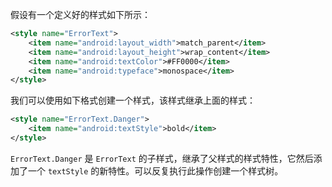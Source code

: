 假设有一个定义好的样式如下所示：

```xml
<style name="ErrorText">
    <item name="android:layout_width">match_parent</item>
    <item name="android:layout_height">wrap_content</item>
    <item name="android:textColor">#FF0000</item>
    <item name="android:typeface">monospace</item>
</style>
```

我们可以使用如下格式创建一个样式，该样式继承上面的样式：

```xml
<style name="ErrorText.Danger">
    <item name="android:textStyle">bold</item>
</style>
```

`ErrorText.Danger` 是 `ErrorText` 的子样式，继承了父样式的样式特性，它然后添加了一个 `textStyle` 的新特性。可以反复执行此操作创建一个样式树。